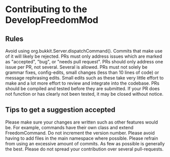 # Contributing to the DevelopFreedomMod #

## Rules ##
Avoid using org.bukkit.Server.dispatchCommand(). Commits that make use of it will likely be rejected.
PRs must only address issues which are marked as "accepted", "bug", or "needs pull request". 
PRs should only address one issue per PR, not several. Several is allowed.
PRs must not solely be grammar fixes, config-edits, small changes (less than 10 lines of code) or message rephrasing edits. Small edits such as these take very little effort to make and a lot more effort to review and integrate into the codebase.
PRs should be compiled and tested before they are submitted. If your PR does not function or has clearly not been tested, it may be closed without notice.

## Tips to get a suggestion accepted ##

Please make sure your changes are written such as other features would be. For example, commands have their own class and extend FreedomCommand.
Do not increment the version number.
Please avoid having to add files in the main namespace where possible.
Please refrain from using an excessive amount of commits. As few as possible is generally the best.
Please do not spread your contribution over several pull-requests.
